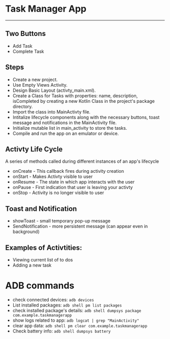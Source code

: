 # Task Manager App
---

## Two Buttons
- Add Task
- Complete Task

## Steps
- Create a new project.
- Use Empty Views Activity.
- Design Basic Layout (activty_main.xml).
- Create a Class for Tasks with properties: name, description, isCompleted by creating a new Kotlin Class in the project's package directory.
- Import the class into MainActivty file.
- Intitalize lifecycle components along with the necessary buttons, toast message and notifications in the MainActivity file.
- Initialize mutable list in main_activity to store the tasks.
- Compile and run the app on an emulator or device.

## Activty Life Cycle
A series of methods called during different instances of an app's lifecycle
- onCreate - This callback fires during activity creation
- onStart - Makes Activty visible to user
- onResume - The state in which app interacts with the user
- onPause - First indication that user is leaving your activty
- onStop - Activity is no longer visible to user

## Toast and Notification
- showToast - small temporary pop-up message
- SendNotification - more persistent message (can appear even in background)

## Examples of Activtities:
- Viewing current list of to dos
- Adding a new task

# ADB commands
- check connected devices: `adb devices`
- List installed packages: `adb shell pm list packages`
- check installed package's details: `adb shell dumpsys package com.example.taskmanagerapp`
- show logs related to app: `adb logcat | grep "MainActivity"`
- clear app data: `adb shell pm clear com.example.taskmanagerapp`
- Check battery info: `adb shell dumpsys battery`
